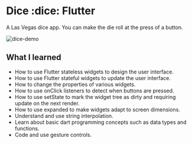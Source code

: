 # Dice :dice: Flutter

A Las Vegas dice app. You can make the die roll at the press of a button.

![dice-demo](https://user-images.githubusercontent.com/50670255/69177707-0fa56c80-0ad6-11ea-8b3a-202de04717b3.gif)

## What I learned

- How to use Flutter stateless widgets to design the user interface.
- How to use Flutter stateful widgets to update the user interface.
- How to change the properties of various widgets.
- How to use onClick listeners to detect when buttons are pressed.
- How to use setState to mark the widget tree as dirty and requiring update on the next render.
- How to use expanded to make widgets adapt to screen dimensions.
- Understand and use string interpolation.
- Learn about basic dart programming concepts such as data types and functions.
- Code and use gesture controls.
